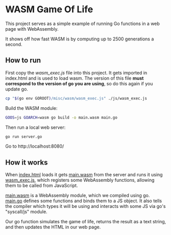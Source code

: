 
# WASM Game Of Life

This project serves as a simple example of running Go functions in a web page with WebAssembly.

It shows off how fast WASM is by computing up to 2500 generations a second.

## How to run

First copy the _wasm_exec.js_ file into this project. It gets imported in index.html and is used to load wasm. 
The version of this file **must correspond to the version of go you are using**, so do this again if you update go.

```bash
cp "$(go env GOROOT)/misc/wasm/wasm_exec.js" ./js/wasm_exec.js
```

Build the WASM module:

```bash
GOOS=js GOARCH=wasm go build -o main.wasm main.go
```

Then run a local web server:

```bash
go run server.go
```

Go to http://localhost:8080/

## How it works

When [index.html](index.html) loads it gets [main.wasm](main.wasm) from the server and runs it using 
[wasm_exec.js](js/wasm_exec.js), which registers some WebAssembly functions, allowing them to be called from JavaScript.

[main.wasm](main.wasm) is a WebAssembly module, which we compiled using go. [main.go](main.go) defines some functions 
and binds them to a JS object. It also tells the compiler which types it will be using and interacts with some JS via 
go's "syscall/js" module.

Our go function simulates the game of life, returns the result as a text string, and then updates the HTML in our web 
page.
